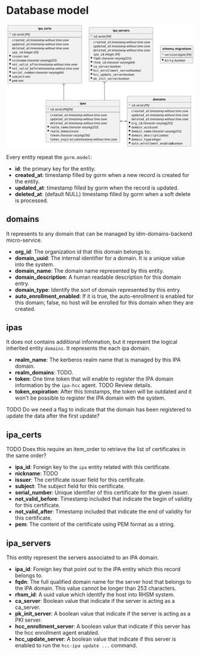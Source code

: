 # Database model

![Database Diagram](db-model.svg)

Every entity repeat the `gorm.model`:

- **id**: the primary key for the entity.
- **created_at**: timestamp filled by gorm when a new record is created
  for the entity.
- **updated_at**: timestamp filled by gorm when the record is updated.
- **deleted_at**: (default NULL) timestamp filled by gorm when a soft
  delete is processed.

## domains

It represents to any domain that can be managed by idm-domains-backend
micro-service.

- **org_id**: The organization id that this domain belongs to.
- **domain_uuid**: The internal identifier for a domain. It is a
  unique value into the system.
- **domain_name**: The domain name represented by this entity.
- **domain_description**: A human readable description for this
  domain entry.
- **domain_type**: Identify the sort of domain represented by this
  entry.
- **auto_enrollment_enabled**: If it is true, the auto-enrollment
  is enabled for this domain; false, no host will be enrolled for
  this domain when they are created.

## ipas

It does not contains additional information, but it represent the
logical inherited entity `domains`. It represents the each ipa domain.

- **realm_name**: The kerberos realm name that is managed by this
  IPA domain.
- **realm_domains**: TODO.
- **token**: One time token that will enable to register the
  IPA domain information by the `ipa-hcc` agent. TODO Review
  details.
- **token_expiration**: After this timstamps, the token will be
  outdated and it won't be possible to register the IPA domain
  with the system.

TODO Do we need a flag to indicate that the domain has been
registered to update the data after the first update?

## ipa_certs

TODO Does this require an item_order to retrieve the list
of certificates in the same order?

- **ipa_id**: Foreign key to the `ipa` entity related with
  this certificate.
- **nickname**: TODO
- **issuer**: The certificate issuer field for this certificate.
- **subject**: The subject field for this certificate.
- **serial_number**: Unique identifier of this certificate for
  the given issuer.
- **not_valid_before**: Timestamp included that indicate the begin
  of validity for this certificate.
- **not_valid_after**: Timestamp included that indicate the end
  of validity for this certificate.
- **pem**: The content of the certificate using PEM format as a string.

## ipa_servers

This entity represent the servers associated to an IPA domain.

- **ipa_id**: Foreign key that point out to the IPA entity which
  this record belongs to.
- **fqdn**: The full qualified domain name for the server host
  that belongs to the IPA domain. This value cannot be longer than
  253 characters.
- **rhsm_id**: A uuid value which identify the host into RHSM system.
- **ca_server**: Boolean value that indicate if the server is acting
  as a ca_server.
- **pk_init_server**: A boolean value that indicate if the server
  is acting as a PKI server.
- **hcc_enrollment_server**: A boolean value that indicate if this
  server has the hcc enrollment agent enabled.
- **hcc_update_server**: A boolean value that indicate if this server
  is enabled to run the `hcc-ipa update ...` command.

